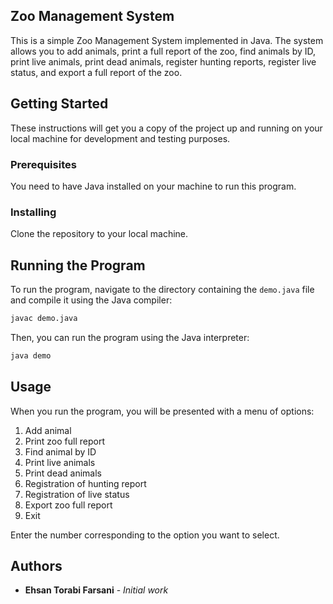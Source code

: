 
## Zoo Management System

This is a simple Zoo Management System implemented in Java. The system allows you to add animals, print a full report of the zoo, find animals by ID, print live animals, print dead animals, register hunting reports, register live status, and export a full report of the zoo.

## Getting Started

These instructions will get you a copy of the project up and running on your local machine for development and testing purposes.

### Prerequisites

You need to have Java installed on your machine to run this program.

### Installing

Clone the repository to your local machine.

## Running the Program

To run the program, navigate to the directory containing the `demo.java` file and compile it using the Java compiler:

```bash
javac demo.java
```

Then, you can run the program using the Java interpreter:

```bash
java demo
```

## Usage

When you run the program, you will be presented with a menu of options:

1. Add animal
2. Print zoo full report
3. Find animal by ID
4. Print live animals
5. Print dead animals
6. Registration of hunting report
7. Registration of live status
8. Export zoo full report
0. Exit

Enter the number corresponding to the option you want to select.

## Authors

* **Ehsan Torabi Farsani** - *Initial work*

